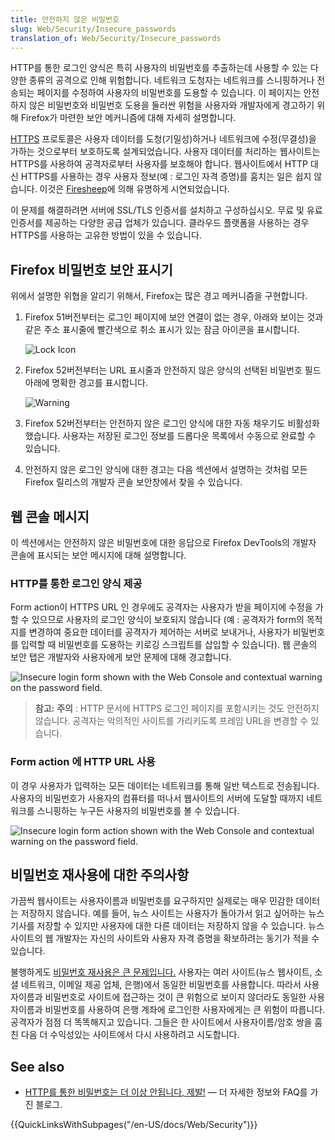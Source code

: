 ```yaml
---
title: 안전하지 않은 비밀번호
slug: Web/Security/Insecure_passwords
translation_of: Web/Security/Insecure_passwords
---
```


HTTP를 통한 로그인 양식은 특히 사용자의 비밀번호를 추출하는데 사용할 수 있는 다양한 종류의 공격으로 인해 위험합니다. 네트워크 도청자는 네트워크를 스니핑하거나 전송되는 페이지를 수정하여 사용자의 비밀번호를 도용할 수 있습니다. 이 페이지는 안전하지 않은 비밀번호와 비밀번호 도용을 둘러싼 위험을 사용자와 개발자에게 경고하기 위해 Firefox가 마련한 보안 메커니즘에 대해 자세히 설명합니다.

[HTTPS](https://mdn.mozillademos.org/files/5951/insecure_page2_with_arrows_cropped.jpeg) 프로토콜은 사용자 데이터를 도청(기밀성)하거나 네트워크에 수정(무결성)을 가하는 것으로부터 보호하도록 설계되었습니다. 사용자 데이터를 처리하는 웹사이트는 HTTPS를 사용하여 공격자로부터 사용자를 보호해야 합니다. 웹사이트에서 HTTP 대신 HTTPS를 사용하는 경우 사용자 정보(예 : 로그인 자격 증명)를 훔치는 일은 쉽지 않습니다. 이것은 [Firesheep](https://codebutler.github.io/firesheep/)에 의해 유명하게 시연되었습니다.

이 문제를 해결하려면 서버에 SSL/TLS 인증서를 설치하고 구성하십시오. 무료 및 유료 인증서를 제공하는 다양한 공급 업체가 있습니다. 클라우드 플랫폼을 사용하는 경우 HTTPS를 사용하는 고유한 방법이 있을 수 있습니다.

## Firefox 비밀번호 보안 표시기

위에서 설명한 위협을 알리기 위해서, Firefox는 많은 경고 메커니즘을 구현합니다.

1. Firefox 51버전부터는 로그인 페이지에 보안 연결이 없는 경우, 아래와 보이는 것과 같은 주소 표시줄에 빨간색으로 취소 표시가 있는 잠금 아이콘을 표시합니다.

    ![Lock Icon](https://support.cdn.mozilla.net/media/uploads/gallery/images/2015-11-17-12-13-18-2faa61.png)

2. Firefox 52버전부터는 URL 표시줄과 안전하지 않은 양식의 선택된 비밀번호 필드 아래에 명확한 경고를 표시합니다.

    ![Warning](https://support.cdn.mozilla.net/media/uploads/gallery/images/2017-04-21-23-52-53-ba340d.png)

3. Firefox 52버전부터는 안전하지 않은 로그인 양식에 대한 자동 채우기도 비활성화했습니다. 사용자는 저장된 로그인 정보를 드롭다운 목록에서 수동으로 완료할 수 있습니다.
4. 안전하지 않은 로그인 양식에 대한 경고는 다음 섹션에서 설명하는 것처럼 모든 Firefox 릴리스의 개발자 콘솔 보안창에서 찾을 수 있습니다.

## 웹 콘솔 메시지

이 섹션에서는 안전하지 않은 비밀번호에 대한 응답으로 Firefox DevTools의 개발자 콘솔에 표시되는 보안 메시지에 대해 설명합니다.

### HTTP를 통한 로그인 양식 제공

Form action이 HTTPS URL 인 경우에도 공격자는 사용자가 받을 페이지에 수정을 가할 수 있으므로 사용자의 로그인 양식이 보호되지 않습니다 (예 : 공격자가 form의 목적지를 변경하여 중요한 데이터를 공격자가 제어하는 서버로 보내거나, 사용자가 비밀번호를 입력할 때 비밀번호를 도용하는 키로깅 스크립트를 삽입할 수 있습니다). 웹 콘솔의 보안 탭은 개발자와 사용자에게 보안 문제에 대해 경고합니다.

![Insecure login form shown with the Web Console and contextual warning on the password field.](https://mdn.mozillademos.org/files/14783/Insecure_Password_Console_Contextual_sm.png)

> **참고:** **주의** : HTTP 문서에 HTTPS 로그인 페이지를 포함시키는 것도 안전하지 않습니다. 공격자는 악의적인 사이트를 가리키도록 프레임 URL을 변경할 수 있습니다.

### Form action 에 HTTP URL 사용

이 경우 사용자가 입력하는 모든 데이터는 네트워크를 통해 일반 텍스트로 전송됩니다. 사용자의 비밀번호가 사용자의 컴퓨터를 떠나서 웹사이트의 서버에 도달할 때까지 네트워크를 스니핑하는 누구든 사용자의 비밀번호를 볼 수 있습니다.

![Insecure login form action shown with the Web Console and contextual warning on the password field.](https://mdn.mozillademos.org/files/14785/Insecure_Action_Password_Console_Contextual_sm.png)

## 비밀번호 재사용에 대한 주의사항

가끔씩 웹사이트는 사용자이름과 비밀번호를 요구하지만 실제로는 매우 민감한 데이터는 저장하지 않습니다. 예를 들어, 뉴스 사이트는 사용자가 돌아가서 읽고 싶어하는 뉴스 기사를 저장할 수 있지만 사용자에 대한 다른 데이터는 저장하지 않을 수 있습니다. 뉴스 사이트의 웹 개발자는 자신의 사이트와 사용자 자격 증명을 확보하려는 동기가 적을 수 있습니다.

불행하게도 [비밀번호 재사용은 큰 문제입니다.](https://www.lightbluetouchpaper.org/2011/02/09/measuring-password-re-use-empirically/) 사용자는 여러 사이트(뉴스 웹사이트, 소셜 네트워크, 이메일 제공 업체, 은행)에서 동일한 비밀번호를 사용합니다. 따라서 사용자이름과 비밀번호로 사이트에 접근하는 것이 큰 위험으로 보이지 않더라도 동일한 사용자이름과 비밀번호를 사용하여 은행 계좌에 로그인한 사용자에게는 큰 위험이 따릅니다. 공격자가 점점 더 똑똑해지고 있습니다. 그들은 한 사이트에서 사용자이름/암호 쌍을 훔친 다음 더 수익성있는 사이트에서 다시 사용하려고 시도합니다.

## See also

- [HTTP를 통한 비밀번호는 더 이상 안됩니다, 제발!](https://blog.mozilla.org/tanvi/2016/01/28/no-more-passwords-over-http-please/) — 더 자세한 정보와 FAQ를 가진 블로그.

{{QuickLinksWithSubpages("/en-US/docs/Web/Security")}}
